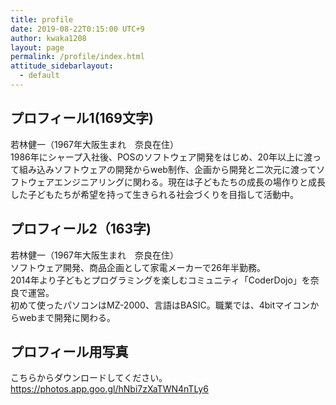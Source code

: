 ```yaml
---
title: profile
date: 2019-08-22T0:15:00 UTC+9
author: kwaka1208
layout: page
permalink: /profile/index.html
attitude_sidebarlayout:
  - default
---
```

## プロフィール1(169文字)
若林健一（1967年大阪生まれ　奈良在住）  
1986年にシャープ入社後、POSのソフトウェア開発をはじめ、20年以上に渡って組み込みソフトウェアの開発からweb制作、企画から開発と二次元に渡ってソフトウェアエンジニアリングに関わる。現在は子どもたちの成長の場作りと成長した子どもたちが希望を持って生きられる社会づくりを目指して活動中。

## プロフィール2（163字)
若林健一（1967年大阪生まれ　奈良在住）  
ソフトウェア開発、商品企画として家電メーカーで26年半勤務。  
2014年より子どもとプログラミングを楽しむコミュニティ「CoderDojo」を奈良で運営。  
初めて使ったパソコンはMZ-2000、言語はBASIC。職業では、4bitマイコンからwebまで開発に関わる。

## プロフィール用写真
こちらからダウンロードしてください。
https://photos.app.goo.gl/hNbi7zXaTWN4nTLy6
